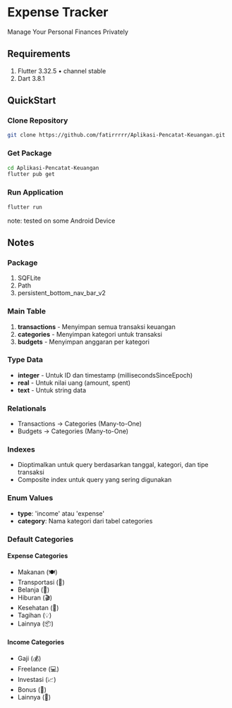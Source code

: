 # Expense Tracker

Manage Your Personal Finances Privately

## Requirements

1. Flutter 3.32.5 • channel stable
2. Dart 3.8.1

## QuickStart

### Clone Repository

```bash
git clone https://github.com/fatirrrrr/Aplikasi-Pencatat-Keuangan.git
```

### Get Package

```bash
cd Aplikasi-Pencatat-Keuangan
flutter pub get
```

### Run Application

```bash
flutter run
```

note: tested on some Android Device

## Notes

### Package

1. SQFLite
2. Path
3. persistent_bottom_nav_bar_v2

### Main Table

1. **transactions** - Menyimpan semua transaksi keuangan
2. **categories** - Menyimpan kategori untuk transaksi
3. **budgets** - Menyimpan anggaran per kategori

### Type Data

- **integer** - Untuk ID dan timestamp (millisecondsSinceEpoch)
- **real** - Untuk nilai uang (amount, spent)
- **text** - Untuk string data

### Relationals

- Transactions → Categories (Many-to-One)
- Budgets → Categories (Many-to-One)

### Indexes

- Dioptimalkan untuk query berdasarkan tanggal, kategori, dan tipe transaksi
- Composite index untuk query yang sering digunakan

### Enum Values

- **type**: 'income' atau 'expense'
- **category**: Nama kategori dari tabel categories

### Default Categories

#### Expense Categories

- Makanan (🍽️)
- Transportasi (🚗)
- Belanja (🛒)
- Hiburan (🎬)
- Kesehatan (💊)
- Tagihan (💡)
- Lainnya (📦)

#### Income Categories

- Gaji (💰)
- Freelance (💻)
- Investasi (📈)
- Bonus (🎁)
- Lainnya (💸)
